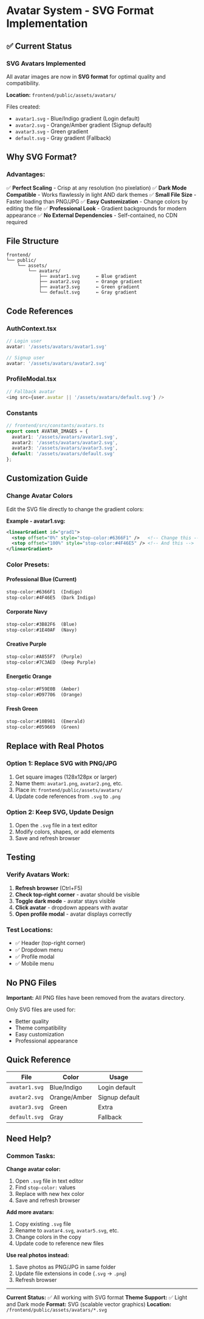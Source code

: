 # Avatar System - SVG Format Implementation

## ✅ Current Status

### SVG Avatars Implemented
All avatar images are now in **SVG format** for optimal quality and compatibility.

**Location:** `frontend/public/assets/avatars/`

Files created:
- `avatar1.svg` - Blue/Indigo gradient (Login default)
- `avatar2.svg` - Orange/Amber gradient (Signup default)
- `avatar3.svg` - Green gradient
- `default.svg` - Gray gradient (Fallback)

## Why SVG Format?

### Advantages:
✅ **Perfect Scaling** - Crisp at any resolution (no pixelation)
✅ **Dark Mode Compatible** - Works flawlessly in light AND dark themes
✅ **Small File Size** - Faster loading than PNG/JPG
✅ **Easy Customization** - Change colors by editing the file
✅ **Professional Look** - Gradient backgrounds for modern appearance
✅ **No External Dependencies** - Self-contained, no CDN required

## File Structure

```
frontend/
└── public/
    └── assets/
        └── avatars/
            ├── avatar1.svg      ← Blue gradient
            ├── avatar2.svg      ← Orange gradient
            ├── avatar3.svg      ← Green gradient
            └── default.svg      ← Gray gradient
```

## Code References

### AuthContext.tsx
```typescript
// Login user
avatar: '/assets/avatars/avatar1.svg'

// Signup user
avatar: '/assets/avatars/avatar2.svg'
```

### ProfileModal.tsx
```typescript
// Fallback avatar
<img src={user.avatar || '/assets/avatars/default.svg'} />
```

### Constants
```typescript
// frontend/src/constants/avatars.ts
export const AVATAR_IMAGES = {
  avatar1: '/assets/avatars/avatar1.svg',
  avatar2: '/assets/avatars/avatar2.svg',
  avatar3: '/assets/avatars/avatar3.svg',
  default: '/assets/avatars/default.svg'
};
```

## Customization Guide

### Change Avatar Colors

Edit the SVG file directly to change the gradient colors:

**Example - avatar1.svg:**
```svg
<linearGradient id="grad1">
  <stop offset="0%" style="stop-color:#6366F1" />   <!-- Change this -->
  <stop offset="100%" style="stop-color:#4F46E5" /> <!-- And this -->
</linearGradient>
```

### Color Presets:

#### Professional Blue (Current)
```svg
stop-color:#6366F1  (Indigo)
stop-color:#4F46E5  (Dark Indigo)
```

#### Corporate Navy
```svg
stop-color:#3B82F6  (Blue)
stop-color:#1E40AF  (Navy)
```

#### Creative Purple
```svg
stop-color:#A855F7  (Purple)
stop-color:#7C3AED  (Deep Purple)
```

#### Energetic Orange
```svg
stop-color:#F59E0B  (Amber)
stop-color:#D97706  (Orange)
```

#### Fresh Green
```svg
stop-color:#10B981  (Emerald)
stop-color:#059669  (Green)
```

## Replace with Real Photos

### Option 1: Replace SVG with PNG/JPG
1. Get square images (128x128px or larger)
2. Name them: `avatar1.png`, `avatar2.png`, etc.
3. Place in: `frontend/public/assets/avatars/`
4. Update code references from `.svg` to `.png`

### Option 2: Keep SVG, Update Design
1. Open the `.svg` file in a text editor
2. Modify colors, shapes, or add elements
3. Save and refresh browser

## Testing

### Verify Avatars Work:
1. **Refresh browser** (Ctrl+F5)
2. **Check top-right corner** - avatar should be visible
3. **Toggle dark mode** - avatar stays visible
4. **Click avatar** - dropdown appears with avatar
5. **Open profile modal** - avatar displays correctly

### Test Locations:
- ✅ Header (top-right corner)
- ✅ Dropdown menu
- ✅ Profile modal
- ✅ Mobile menu

## No PNG Files

**Important:** All PNG files have been removed from the avatars directory.

Only SVG files are used for:
- Better quality
- Theme compatibility
- Easy customization
- Professional appearance

## Quick Reference

| File | Color | Usage |
|------|-------|-------|
| `avatar1.svg` | Blue/Indigo | Login default |
| `avatar2.svg` | Orange/Amber | Signup default |
| `avatar3.svg` | Green | Extra |
| `default.svg` | Gray | Fallback |

## Need Help?

### Common Tasks:

**Change avatar color:**
1. Open `.svg` file in text editor
2. Find `stop-color:` values
3. Replace with new hex color
4. Save and refresh browser

**Add more avatars:**
1. Copy existing `.svg` file
2. Rename to `avatar4.svg`, `avatar5.svg`, etc.
3. Change colors in the copy
4. Update code to reference new files

**Use real photos instead:**
1. Save photos as PNG/JPG in same folder
2. Update file extensions in code (`.svg` → `.png`)
3. Refresh browser

---

**Current Status:** ✅ All working with SVG format
**Theme Support:** ✅ Light and Dark mode
**Format:** SVG (scalable vector graphics)
**Location:** `/frontend/public/assets/avatars/*.svg`
